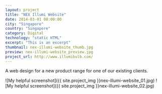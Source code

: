 ```yaml
---
layout: project
title: "NEX Illumi Website"
date: 2014-03-01 08:00:00
city: "Singapore"
country: "Singapore"
category: Digital
technology: "static HTML"
excerpt: "This is an excerpt"
thumbnail: nex-illumi-website_thumb.jpg
preview: nex-illumi-website_preview.jpg
project_url: http://www.illumibulb.com/
---
```


A web design for a new product range for one of our existing clients.

![My helpful screenshot]({{ site.project_img }}nex-illumi-website_01.jpg)
![My helpful screenshot]({{ site.project_img }}nex-illumi-website_02.jpg)
